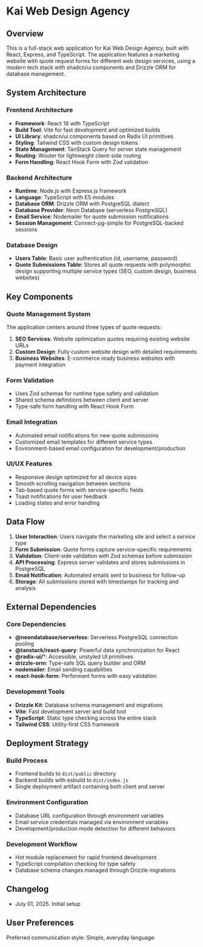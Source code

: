 # Kai Web Design Agency

## Overview

This is a full-stack web application for Kai Web Design Agency, built with React, Express, and TypeScript. The application features a marketing website with quote request forms for different web design services, using a modern tech stack with shadcn/ui components and Drizzle ORM for database management.

## System Architecture

### Frontend Architecture
- **Framework**: React 18 with TypeScript
- **Build Tool**: Vite for fast development and optimized builds
- **UI Library**: shadcn/ui components based on Radix UI primitives
- **Styling**: Tailwind CSS with custom design tokens
- **State Management**: TanStack Query for server state management
- **Routing**: Wouter for lightweight client-side routing
- **Form Handling**: React Hook Form with Zod validation

### Backend Architecture
- **Runtime**: Node.js with Express.js framework
- **Language**: TypeScript with ES modules
- **Database ORM**: Drizzle ORM with PostgreSQL dialect
- **Database Provider**: Neon Database (serverless PostgreSQL)
- **Email Service**: Nodemailer for quote submission notifications
- **Session Management**: Connect-pg-simple for PostgreSQL-backed sessions

### Database Design
- **Users Table**: Basic user authentication (id, username, password)
- **Quote Submissions Table**: Stores all quote requests with polymorphic design supporting multiple service types (SEO, custom design, business websites)

## Key Components

### Quote Management System
The application centers around three types of quote requests:
1. **SEO Services**: Website optimization quotes requiring existing website URLs
2. **Custom Design**: Fully custom website design with detailed requirements
3. **Business Websites**: E-commerce ready business websites with payment integration

### Form Validation
- Uses Zod schemas for runtime type safety and validation
- Shared schema definitions between client and server
- Type-safe form handling with React Hook Form

### Email Integration
- Automated email notifications for new quote submissions
- Customized email templates for different service types
- Environment-based email configuration for development/production

### UI/UX Features
- Responsive design optimized for all device sizes
- Smooth scrolling navigation between sections
- Tab-based quote forms with service-specific fields
- Toast notifications for user feedback
- Loading states and error handling

## Data Flow

1. **User Interaction**: Users navigate the marketing site and select a service type
2. **Form Submission**: Quote forms capture service-specific requirements
3. **Validation**: Client-side validation with Zod schemas before submission
4. **API Processing**: Express server validates and stores submissions in PostgreSQL
5. **Email Notification**: Automated emails sent to business for follow-up
6. **Storage**: All submissions stored with timestamps for tracking and analysis

## External Dependencies

### Core Dependencies
- **@neondatabase/serverless**: Serverless PostgreSQL connection pooling
- **@tanstack/react-query**: Powerful data synchronization for React
- **@radix-ui/***: Accessible, unstyled UI primitives
- **drizzle-orm**: Type-safe SQL query builder and ORM
- **nodemailer**: Email sending capabilities
- **react-hook-form**: Performant forms with easy validation

### Development Tools
- **Drizzle Kit**: Database schema management and migrations
- **Vite**: Fast development server and build tool
- **TypeScript**: Static type checking across the entire stack
- **Tailwind CSS**: Utility-first CSS framework

## Deployment Strategy

### Build Process
- Frontend builds to `dist/public` directory
- Backend builds with esbuild to `dist/index.js`
- Single deployment artifact containing both client and server

### Environment Configuration
- Database URL configuration through environment variables
- Email service credentials managed via environment variables
- Development/production mode detection for different behaviors

### Development Workflow
- Hot module replacement for rapid frontend development
- TypeScript compilation checking for type safety
- Database schema changes managed through Drizzle migrations

## Changelog
- July 01, 2025. Initial setup

## User Preferences

Preferred communication style: Simple, everyday language.